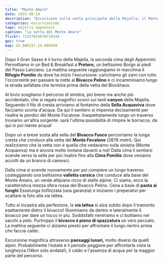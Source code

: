 ```yaml
---
title: "Monte Amaro"
date: 2015-08-14
description: "Escursione sulla vetta principale della Majella, il Monte Amaro, con pernottamento al Bivacco Pelino"
categories: escursionismo
tags: majella appennini 
caption: "La vetta del Monte Amaro"
flickr: 72157655678728344
gps: true
map: 42.086237,14.086469
---
```


Dopo il Gran Sasso è il turno della Majella, la seconda cima degli Appennini. Pernottiamo in un Bed & Breakfast a **Pretoro,** un bellissimo Borgo ai piedi del Passo Lanciano. La mattina seguente raggiungiamo in macchina il **Rifugio Pomilio** da dove ha inizio l'escursione: carichiamo gli zaini con tutto l'occorrente per passare la notte al **Bivacco Pelino** e ci incamminiamo lungo la strada asfaltata che termina prima della vetta del Blockhaus.

Al bivio scegliamo il percorso di sinistra, più breve ma anche più accidentato, che si regala magnifici scorci sui tanti **canyon** della Majella. Seguendo il filo di cresta arriviamo al fontanino della **Sella Acquaviva** dove facciamo scorta d'acqua. Da qui il sentiero si impenna decisamente per risalire le pendici del Monte Focalone. Inaspettatamente lungo un traverso troviamo un'altra sorgente: sarà l'ultima possibilità di rimpire le borracce, da qui in poi niente acqua!

Dopo un a breve sosta alla sella del **Bivacco Fusco** percorriamo la lunga cresta che conduce alla vetta del **Monte Focalone** (2676 metri). Qui realizziamo che la vetta non è quella che vedavamo sulla sinistra (Monte Acquaviva) ma è ancora molto lontana davanti a noi! Dalla cima il sentiero scende verso la sella per poi risalire fino alla **Cima Pomilio** dove veniamo accolti da un branco di camosci.

Dalla cima si scende nuovamente per poi compiere un lungo traverso costeggiando una bellissima **valletta carsica** che conduce alla base del Monte Amaro, un verde altipiano ricco di stelle alpine. Ci siamo, ecco la caratteristica mezza sfera rossa del Bivacco Pelino. Cena a base di **pasta ai funghi** Esselunga liofilizzata (una garanzia) e iniziamo i preperativi per scattare la foto alla via lattea. 

Tutto si incastra alla perfezione, la **via lattea** si alza subito dopo il tramonto esattamente dietro il bivacco! Illuminiamo da dentro e lateralmente il bivacco per dare un tocco in più. Soddisfatti rientriamo e ci buttiamo nei sacchi a pelo. Purtroppo il **bivacco è pieno di spazzatura** un vero peccato. La mattina seguente ci alziamo presto per affrontare il lungo rientro prima che faccia caldo.

Escursione magnifica attraverso **paesaggi lunari,** molto diversi da quelli alpini. Probabilmente l'estate è il periodo peggiore per affrontarla vista la lunghezza (14km solo andata!), il caldo e l'assenza di acqua per la maggior parte del percorso. 
